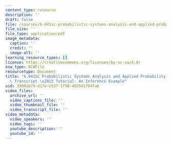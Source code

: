 ```yaml
---
content_type: resource
description: ''
draft: false
file: /courses/6-041sc-probabilistic-systems-analysis-and-applied-probability-fall-2013/3909ab79d17ee5371f98493561784fab_MIT6_041SCF13_An_Inference_Example_300k.pdf
file_size: ''
file_type: application/pdf
image_metadata:
  caption: ''
  credit: ''
  image-alt: ''
learning_resource_types: []
license: https://creativecommons.org/licenses/by-nc-sa/4.0/
ocw_type: OCWFile
resourcetype: Document
title: "6.041SC Probabilistic Systems Analysis and Applied Probability, Fall 2013\
  \ Transcript \u2013 Tutorial: An Inference Example"
uid: 3909ab79-d17e-e537-1f98-493561784fab
video_files:
  archive_url: ''
  video_captions_file: ''
  video_thumbnail_file: ''
  video_transcript_file: ''
video_metadata:
  video_speakers: ''
  video_tags: ''
  youtube_description: ''
  youtube_id: ''
---
```

